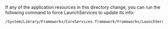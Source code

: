 If any of the application resources in this directory change, you can run the following command to
force LaunchServices to update its info:

```bash
/System/Library/Frameworks/CoreServices.framework/Frameworks/LaunchServices.framework/Support/lsregister -v ./AppName.app
```
